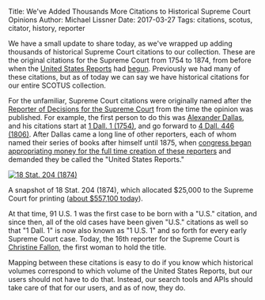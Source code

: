 Title: We've Added Thousands More Citations to Historical Supreme Court Opinions
Author: Michael Lissner
Date: 2017-03-27
Tags: citations, scotus, citator, history, reporter

We have a small update to share today, as we've wrapped up adding thousands of historical Supreme Court citations to our collection. These are the original citations for the Supreme Court from 1754 to 1874, from before when the [United States Reports][usr] had [begun][otto]. Previously we had many of these citations, but as of today we can say we have historical citations for our entire SCOTUS collection.

For the unfamiliar, Supreme Court citations were originally named after the [Reporter of Decisions for the Supreme Court][reporter] from the time the opinion was published. For example, the first person to do this was [Alexander Dallas][dall], and his citations start at [1 Dall. 1 (1754)][1d1], and go forward to [4 Dall. 446 (1806)][4d446]. After Dallas came a long line of other reporters, each of whom named their series of books after himself until 1875, when [congress began appropriating money for the full time creation of these reporters][app] and demanded they be called the "United States Reports."

<div class="left-image">
    <a href="{static}/pdf/18-Stat-204.pdf">
        <img src="{static}/images/printing-approp.png"
                 alt="18 Stat. 204 (1874)"
                 class="img-responsive border"/>
    </a>
    <p class="caption">A snapshot of 18 Stat. 204 (1874), which allocated $25,000 to the Supreme Court for printing (<a href="https://www.wolframalpha.com/input/?i=25000+USD+in+1874+in+USD+today">about $557,100 today</a>).</p>
</div>
<div class="clearfix"></div>

At that time, 91 U.S. 1 was the first case to be born with a "U.S." citation, and since then, all of the old cases have been given "U.S." citations as well so that "1 Dall. 1" is now also known as "1 U.S. 1" and so forth for every early Supreme Court case. Today, the 16th reporter for the Supreme Court is [Christine Fallon][cf], the first woman to hold the title. 
 
Mapping between these citations is easy to do if you know which historical volumes correspond to which volume of the United States Reports, but our users should not have to do that. Instead, our search tools and APIs should take care of that for our users, and as of now, they do.
  

[usr]: https://en.wikipedia.org/wiki/United_States_Reports
[1d1]: https://www.courtlistener.com/opinion/84581/anonymous/
[4d446]: https://www.courtlistener.com/opinion/2620832/dutilh-v-gatliff/
[dall]: https://en.wikipedia.org/wiki/Alexander_J._Dallas_(statesman)
[reporter]: https://en.wikipedia.org/wiki/Reporter_of_Decisions_of_the_Supreme_Court_of_the_United_States
[otto]: http://www.indianalegalarchive.com/journal/otto
[app]: {static}/pdf/18-Stat-204.pdf
[cf]: https://en.wikipedia.org/wiki/Christine_Luchok_Fallon
